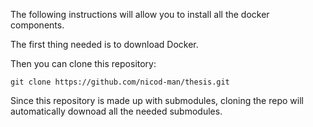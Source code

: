 The following instructions will allow you to install all the docker components.

The first thing needed is to download Docker.

Then you can clone this repository:

	git clone https://github.com/nicod-man/thesis.git

Since this repository is made up with submodules, cloning the repo will automatically downoad all the needed submodules.
 